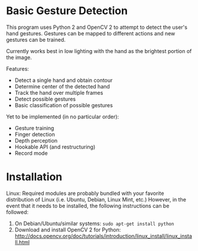 Basic Gesture Detection
===========

This program uses Python 2 and OpenCV 2 to attempt to detect the user's hand gestures. Gestures can be mapped to different actions and new gestures can be trained.

Currently works best in low lighting with the hand as the brightest portion of the image.

Features:

* Detect a single hand and obtain contour
* Determine center of the detected hand
* Track the hand over multiple frames
* Detect possible gestures
* Basic classification of possible gestures

Yet to be implemented (in no particular order):

* Gesture training
* Finger detection
* Depth perception
* Hookable API (and restructuring)
* Record mode

Installation
===========

Linux: Required modules are probably bundled with your favorite distribution of Linux (i.e. Ubuntu, Debian, Linux Mint, etc.) However, in the event that it needs to be installed, the following instructions can be followed:

1. On Debian/Ubuntu/similar systems: `sudo apt-get install python`
2. Download and install OpenCV 2 for Python: http://docs.opencv.org/doc/tutorials/introduction/linux_install/linux_install.html